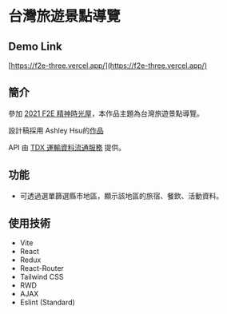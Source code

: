# 台灣旅遊景點導覽

## Demo Link
[](https://cleanshot-cloud-fra.s3.eu-central-1.amazonaws.com/media/32054/2Ck2OEKxHlBl2AvNwptZZezDFX6bXZlhz2adJcCL.jpeg?X-Amz-Content-Sha256=UNSIGNED-PAYLOAD&X-Amz-Security-Token=IQoJb3JpZ2luX2VjEOP%2F%2F%2F%2F%2F%2F%2F%2F%2F%2FwEaDGV1LWNlbnRyYWwtMSJIMEYCIQCTOOaiie1EWWoTU%2Bi7Rk6vhfEMjGonZtiU89ayrUUPHQIhALG9WtCmYYWpOFojCq5VzENei3U%2F35AHC9bk6%2BSeiaDHKqECCD0QABoMOTE5NTE0NDkxNjc0Igw3N5iwsxo4o7tzZsAq%2FgFTmhSHT%2FUJbDfVQUtrg3ER8%2BN39Nkb%2BFPdBBcICfZ0rM2Ej%2FKvKXEyyDyGf01ZFkz8Gt%2Bf3Bdw%2BxGg5OiVAYNhBUFiM34zFVueSHQRrPMnIZYVYUT0ezraZnlWV5vMSPIOM48RQU34hJ1e8OkDHEpeoZcT52IsvrjDxHxHBOFi204QQOazlRV5LxQdL6wm%2FXR57IZE3lnfXYyJR2%2FOIKSPeCJfSATGK%2FBu%2FsBtjBZrVSQVvpZQu6C9ryfSXUcqo6y67ZOOoWkLAyrnaNXFA1JMemXFziLybfdWPltyuYILHtF5tAcqdF6SQhA8WnxJZja13RVn3gVw3OxZQkXJGjCOi8yQBjqZAeMUpIIld7tRc%2BMKp3F43q7EhtXDqgV11mtVzctdyq3C93ERaIGhAoYGf4GH06vOMoCPenwH%2FNC6P3K0XP1ms6N0aUL9EP83JEBnVD%2F0%2Bj60IDwpfCaQl26qE%2Fql8WpKKlqQDiugDGvAIQ9rZVco7BRrIm%2BuDUJ3%2FWpS262brBoaBuFEu9REt4UiXDBwxT%2B1zXbNYsZi7fPYeA%3D%3D&X-Amz-Algorithm=AWS4-HMAC-SHA256&X-Amz-Credential=ASIA5MF2VVMNI2V6FK3W%2F20220221%2Feu-central-1%2Fs3%2Faws4_request&X-Amz-Date=20220221T035837Z&X-Amz-SignedHeaders=host&X-Amz-Expires=300&X-Amz-Signature=760cd18c016bd1c8cc727e4addd3ef42acf736fb3a6d73821bdaf300f79fae85)
[https://f2e-three.vercel.app/](https://f2e-three.vercel.app/)

## 簡介
參加 [2021 F2E 精神時光屋](https://2021.thef2e.com/)，本作品主題為台灣旅遊景點導覽。

設計稿採用 Ashley Hsu的[作品](https://2021.thef2e.com/users/6296432819610583765/)

API 由 [TDX 運輸資料流通服務](https://tdx.transportdata.tw/api-service/swagger) 提供。

## 功能

* 可透過選單篩選縣市地區，顯示該地區的旅宿、餐飲、活動資料。

## 使用技術

* Vite
* React
* Redux
* React-Router
* Tailwind CSS
* RWD
* AJAX
* Eslint (Standard)

